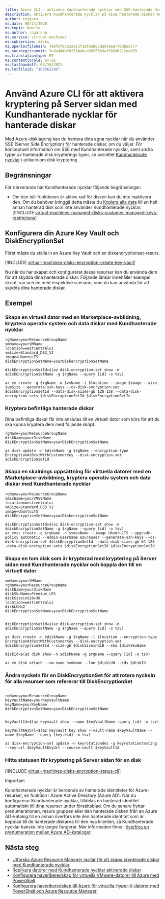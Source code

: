 ```yaml
---
title: Azure CLI – aktivera Kundhanterade nycklar med SSE-hanterade diskar
description: Aktivera Kundhanterade nycklar på dina hanterade diskar med Azure CLI.
author: roygara
ms.date: 08/24/2020
ms.topic: how-to
ms.author: rogarana
ms.service: virtual-machines
ms.subservice: disks
ms.openlocfilehash: fe0fef8c52a913f18faeb8cdad4a68776d8a6277
ms.sourcegitcommit: 7edadd4bf8f354abca0b253b3af98836212edd93
ms.translationtype: MT
ms.contentlocale: sv-SE
ms.lasthandoff: 03/10/2021
ms.locfileid: "102562596"
---
```

# <a name="use-the-azure-cli-to-enable-server-side-encryption-with-customer-managed-keys-for-managed-disks"></a>Använd Azure CLI för att aktivera kryptering på Server sidan med Kundhanterade nycklar för hanterade diskar

Med Azure-disklagring kan du hantera dina egna nycklar när du använder SSE (Server Side Encryption) för hanterade diskar, om du väljer. För konceptuell information om SSE med Kundhanterade nycklar, samt andra typer av hanterade disk krypterings typer, se avsnittet [Kundhanterade nycklar](../disk-encryption.md#customer-managed-keys) i artikeln om disk kryptering.

## <a name="restrictions"></a>Begränsningar

För närvarande har Kundhanterade nycklar följande begränsningar:

- Om den här funktionen är aktive rad för disken kan du inte inaktivera den.
    Om du behöver kringgå detta måste du [Kopiera alla data](disks-upload-vhd-to-managed-disk-cli.md#copy-a-managed-disk) till en helt annan hanterad disk som inte använder Kundhanterade nycklar.
[!INCLUDE [virtual-machines-managed-disks-customer-managed-keys-restrictions](../../../includes/virtual-machines-managed-disks-customer-managed-keys-restrictions.md)]

## <a name="set-up-your-azure-key-vault-and-diskencryptionset"></a>Konfigurera din Azure Key Vault och DiskEncryptionSet

Först måste du ställa in en Azure Key Vault och en diskencryptionset-resurs.

[!INCLUDE [virtual-machines-disks-encryption-create-key-vault](../../../includes/virtual-machines-disks-encryption-create-key-vault-cli.md)]

Nu när du har skapat och konfigurerat dessa resurser kan du använda dem för att skydda dina hanterade diskar. Följande länkar innehåller exempel skript, var och en med respektive scenario, som du kan använda för att skydda dina hanterade diskar.

## <a name="examples"></a>Exempel

### <a name="create-a-vm-using-a-marketplace-image-encrypting-the-os-and-data-disks-with-customer-managed-keys"></a>Skapa en virtuell dator med en Marketplace-avbildning, kryptera operativ system och data diskar med Kundhanterade nycklar

```azurecli
rgName=yourResourceGroupName
vmName=yourVMName
location=westcentralus
vmSize=Standard_DS3_V2
image=UbuntuLTS 
diskEncryptionSetName=yourDiskencryptionSetName

diskEncryptionSetId=$(az disk-encryption-set show -n $diskEncryptionSetName -g $rgName --query [id] -o tsv)

az vm create -g $rgName -n $vmName -l $location --image $image --size $vmSize --generate-ssh-keys --os-disk-encryption-set $diskEncryptionSetId --data-disk-sizes-gb 128 128 --data-disk-encryption-sets $diskEncryptionSetId $diskEncryptionSetId
```

### <a name="encrypt-existing-managed-disks"></a>Kryptera befintliga hanterade diskar 

Dina befintliga diskar får inte anslutas till en virtuell dator som körs för att du ska kunna kryptera dem med följande skript:

```azurecli
rgName=yourResourceGroupName
diskName=yourDiskName
diskEncryptionSetName=yourDiskEncryptionSetName
 
az disk update -n $diskName -g $rgName --encryption-type EncryptionAtRestWithCustomerKey --disk-encryption-set $diskEncryptionSetId
```

### <a name="create-a-virtual-machine-scale-set-using-a-marketplace-image-encrypting-the-os-and-data-disks-with-customer-managed-keys"></a>Skapa en skalnings uppsättning för virtuella datorer med en Marketplace-avbildning, kryptera operativ system och data diskar med Kundhanterade nycklar

```azurecli
rgName=yourResourceGroupName
vmssName=yourVMSSName
location=westcentralus
vmSize=Standard_DS3_V2
image=UbuntuLTS 
diskEncryptionSetName=yourDiskencryptionSetName

diskEncryptionSetId=$(az disk-encryption-set show -n $diskEncryptionSetName -g $rgName --query [id] -o tsv)
az vmss create -g $rgName -n $vmssName --image UbuntuLTS --upgrade-policy automatic --admin-username azureuser --generate-ssh-keys --os-disk-encryption-set $diskEncryptionSetId --data-disk-sizes-gb 64 128 --data-disk-encryption-sets $diskEncryptionSetId $diskEncryptionSetId
```

### <a name="create-an-empty-disk-encrypted-using-server-side-encryption-with-customer-managed-keys-and-attach-it-to-a-vm"></a>Skapa en tom disk som är krypterad med kryptering på Server sidan med Kundhanterade nycklar och koppla den till en virtuell dator

```azurecli
vmName=yourVMName
rgName=yourResourceGroupName
diskName=yourDiskName
diskSkuName=Premium_LRS
diskSizeinGiB=30
location=westcentralus
diskLUN=2
diskEncryptionSetName=yourDiskEncryptionSetName


diskEncryptionSetId=$(az disk-encryption-set show -n $diskEncryptionSetName -g $rgName --query [id] -o tsv)

az disk create -n $diskName -g $rgName -l $location --encryption-type EncryptionAtRestWithCustomerKey --disk-encryption-set $diskEncryptionSetId --size-gb $diskSizeinGiB --sku $diskSkuName

diskId=$(az disk show -n $diskName -g $rgName --query [id] -o tsv)

az vm disk attach --vm-name $vmName --lun $diskLUN --ids $diskId 

```

### <a name="change-the-key-of-a-diskencryptionset-to-rotate-the-key-for-all-the-resources-referencing-the-diskencryptionset"></a>Ändra nyckeln för en DiskEncryptionSet för att rotera nyckeln för alla resurser som refererar till DiskEncryptionSet

```azurecli

rgName=yourResourceGroupName
keyVaultName=yourKeyVaultName
keyName=yourKeyName
diskEncryptionSetName=yourDiskEncryptionSetName


keyVaultId=$(az keyvault show --name $keyVaultName--query [id] -o tsv)

keyVaultKeyUrl=$(az keyvault key show --vault-name $keyVaultName --name $keyName --query [key.kid] -o tsv)

az disk-encryption-set update -n keyrotationdes -g keyrotationtesting --key-url $keyVaultKeyUrl --source-vault $keyVaultId

```

### <a name="find-the-status-of-server-side-encryption-of-a-disk"></a>Hitta statusen för kryptering på Server sidan för en disk

[!INCLUDE [virtual-machines-disks-encryption-status-cli](../../../includes/virtual-machines-disks-encryption-status-cli.md)]

> [!IMPORTANT]
> Kundhanterade nycklar är beroende av hanterade identiteter för Azure-resurser, en funktion i Azure Active Directory (Azure AD). När du konfigurerar Kundhanterade nycklar, tilldelas en hanterad identitet automatiskt till dina resurser under försättsblad. Om du senare flyttar prenumerationen, resurs gruppen eller den hanterade disken från en Azure AD-katalog till en annan överförs inte den hanterade identitet som är kopplad till de hanterade diskarna till den nya klienten, så Kundhanterade nycklar kanske inte längre fungerar. Mer information finns i [överföra en prenumeration mellan Azure AD-kataloger](../../active-directory/managed-identities-azure-resources/known-issues.md#transferring-a-subscription-between-azure-ad-directories).

## <a name="next-steps"></a>Nästa steg

- [Utforska Azure Resource Manager mallar för att skapa krypterade diskar med Kundhanterade nycklar](https://github.com/ramankumarlive/manageddiskscmkpreview)
- [Replikera datorer med Kundhanterade nycklar aktiverade diskar](../../site-recovery/azure-to-azure-how-to-enable-replication-cmk-disks.md)
- [Konfigurera haveriberedskap för virtuella VMware-datorer till Azure med PowerShell](../../site-recovery/vmware-azure-disaster-recovery-powershell.md#replicate-vmware-vms)
- [Konfigurera haveriberedskap till Azure för virtuella Hyper-V-datorer med PowerShell och Azure Resource Manager](../../site-recovery/hyper-v-azure-powershell-resource-manager.md#step-7-enable-vm-protection)